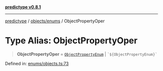 [**predictype v0.8.1**](../../../README.md)

***

[predictype](../../../modules.md) / [objects/enums](../README.md) / ObjectPropertyOper

# Type Alias: ObjectPropertyOper

> **ObjectPropertyOper** = [`ObjectPropertyEnum`](../enumerations/ObjectPropertyEnum.md) \| `` `${ObjectPropertyEnum}` ``

Defined in: [enums/objects.ts:73](https://github.com/maduhaime/predictype/blob/2310adbaccb6fbc00cdab8e345e79bd5b09e40f5/src/enums/objects.ts#L73)

